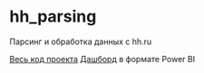 # hh_parsing
Парсинг и обработка данных с hh.ru

[Весь код проекта](hh_base_parsing.ipynb)
[Дашборд](Дашборд.pbix) в формате Power BI
